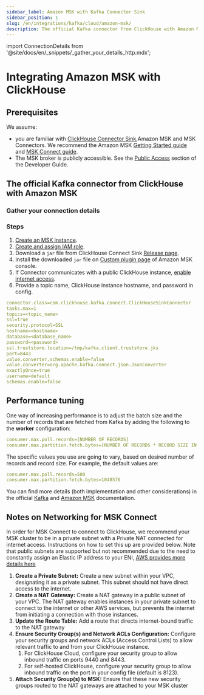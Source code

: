 ```yaml
---
sidebar_label: Amazon MSK with Kafka Connector Sink
sidebar_position: 1
slug: /en/integrations/kafka/cloud/amazon-msk/
description: The official Kafka connector from ClickHouse with Amazon MSK
---
```

import ConnectionDetails from '@site/docs/en/_snippets/_gather_your_details_http.mdx';

# Integrating Amazon MSK with ClickHouse

## Prerequisites
We assume:
* you are familiar with [ClickHouse Connector Sink](../kafka-clickhouse-connect-sink.md),Amazon MSK and MSK Connectors. We recommend the Amazon MSK [Getting Started guide](https://docs.aws.amazon.com/msk/latest/developerguide/getting-started.html) and [MSK Connect guide](https://docs.aws.amazon.com/msk/latest/developerguide/msk-connect.html).
* The MSK broker is publicly accessible. See the [Public Access](https://docs.aws.amazon.com/msk/latest/developerguide/public-access.html) section of the Developer Guide.

## The official Kafka connector from ClickHouse with Amazon MSK


### Gather your connection details

<ConnectionDetails />

### Steps
1. [Create an MSK instance](https://docs.aws.amazon.com/msk/latest/developerguide/create-cluster.html).
1. [Create and assign IAM role](https://docs.aws.amazon.com/msk/latest/developerguide/create-client-iam-role.html).
1. Download a `jar` file from ClickHouse Connect Sink [Release page](https://github.com/ClickHouse/clickhouse-kafka-connect/releases).
1. Install the downloaded `jar` file on [Custom plugin page](https://docs.aws.amazon.com/msk/latest/developerguide/msk-connect-plugins.html) of Amazon MSK console.
1. If Connector communicates with a public ClickHouse instance, [enable internet access](https://docs.aws.amazon.com/msk/latest/developerguide/msk-connect-internet-access.html).
1. Provide a topic name, ClickHouse instance hostname, and password in config.
```yml
connector.class=com.clickhouse.kafka.connect.ClickHouseSinkConnector
tasks.max=1
topics=<topic_name>
ssl=true
security.protocol=SSL
hostname=<hostname>
database=<database_name>
password=<password>
ssl.truststore.location=/tmp/kafka.client.truststore.jks
port=8443
value.converter.schemas.enable=false
value.converter=org.apache.kafka.connect.json.JsonConverter
exactlyOnce=true
username=default
schemas.enable=false
```

## Performance tuning
One way of increasing performance is to adjust the batch size and the number of records that are fetched from Kafka by adding the following to the **worker** configuration:
```yml
consumer.max.poll.records=[NUMBER OF RECORDS]
consumer.max.partition.fetch.bytes=[NUMBER OF RECORDS * RECORD SIZE IN BYTES]
```

The specific values you use are going to vary, based on desired number of records and record size. For example, the default values are:

```yml
consumer.max.poll.records=500
consumer.max.partition.fetch.bytes=1048576
```

You can find more details (both implementation and other considerations) in the official [Kafka](https://kafka.apache.org/documentation/#consumerconfigs) and 
[Amazon MSK](https://docs.aws.amazon.com/msk/latest/developerguide/msk-connect-workers.html#msk-connect-create-custom-worker-config) documentation.

## Notes on Networking for MSK Connect

In order for MSK Connect to connect to ClickHouse, we recommend your MSK cluster to be in a private subnet with a Private NAT connected for internet access. Instructions on how to set this up are provided below. Note that public subnets are supported but not recommended due to the need to constantly assign an Elastic IP address to your ENI, [AWS provides more details here](https://docs.aws.amazon.com/msk/latest/developerguide/msk-connect-internet-access.html)

1. **Create a Private Subnet:** Create a new subnet within your VPC, designating it as a private subnet. This subnet should not have direct access to the internet.
1. **Create a NAT Gateway:** Create a NAT gateway in a public subnet of your VPC. The NAT gateway enables instances in your private subnet to connect to the internet or other AWS services, but prevents the internet from initiating a connection with those instances.
1. **Update the Route Table:** Add a route that directs internet-bound traffic to the NAT gateway
1. **Ensure Security Group(s) and Network ACLs Configuration:** Configure your security groups and network ACLs (Access Control Lists) to allow relevant traffic to and from your ClickHouse instance. 
   1. For ClickHouse Cloud, configure your security group to allow inbound traffic on ports 9440 and 8443. 
   1. For self-hosted ClickHouse, configure your security group to allow inbound traffic on the port in your config file (default is 8123).
1. **Attach Security Group(s) to MSK:** Ensure that these new security groups routed to the NAT gateways are attached to your MSK cluster

